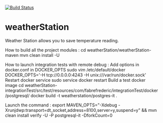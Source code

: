 [![Build Status](https://travis-ci.org/FabreFrederic/weatherStation.svg?branch=develop)](https://travis-ci.org/FabreFrederic/weatherStation)

# weatherStation
Weather Station allows you to save temperature reading.

How to build all the project modules :
cd weatherStation/weatherStation-maven
mvn clean install -U  

How to launch integration tests with remote debug :
Add options in docker.conf in DOCKER_OPTS
sudo vim /etc/default/docker
DOCKER_OPTS='-H tcp://0.0.0.0:4243 -H unix:///var/run/docker.sock'
Restart docker service
sudo service docker restart
Build a test docker image
cd weatherStation-integrationTest/src/test/resources/com/fabrefrederic/integrationTest/docker/postgresql/
docker build -t weatherstation/postgres-it .

Launch the command :
export MAVEN_OPTS="-Xdebug -Xrunjdwp:transport=dt_socket,address=8100,server=y,suspend=y" && mvn clean install verify -U -P postgresql-it -DforkCount=0


